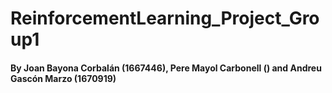 # ReinforcementLearning_Project_Group1
#### By Joan Bayona Corbalán (1667446), Pere Mayol Carbonell () and Andreu Gascón Marzo (1670919)